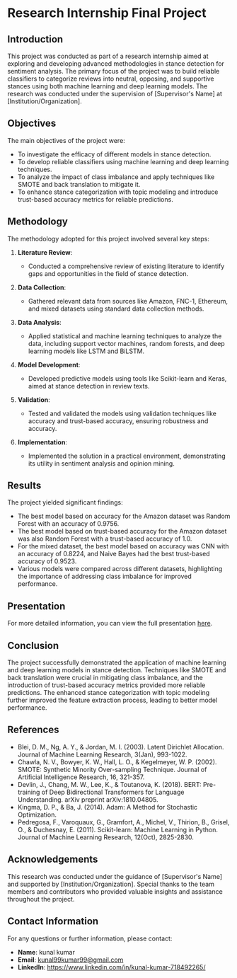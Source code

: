 # Research Internship Final Project

## Introduction
This project was conducted as part of a research internship aimed at exploring and developing advanced methodologies in stance detection for sentiment analysis. The primary focus of the project was to build reliable classifiers to categorize reviews into neutral, opposing, and supportive stances using both machine learning and deep learning models. The research was conducted under the supervision of [Supervisor's Name] at [Institution/Organization].

## Objectives
The main objectives of the project were:
- To investigate the efficacy of different models in stance detection.
- To develop reliable classifiers using machine learning and deep learning techniques.
- To analyze the impact of class imbalance and apply techniques like SMOTE and back translation to mitigate it.
- To enhance stance categorization with topic modeling and introduce trust-based accuracy metrics for reliable predictions.

## Methodology
The methodology adopted for this project involved several key steps:

1. **Literature Review**: 
   - Conducted a comprehensive review of existing literature to identify gaps and opportunities in the field of stance detection.
   
2. **Data Collection**: 
   - Gathered relevant data from sources like Amazon, FNC-1, Ethereum, and mixed datasets using standard data collection methods.
   
3. **Data Analysis**: 
   - Applied statistical and machine learning techniques to analyze the data, including support vector machines, random forests, and deep learning models like LSTM and BiLSTM.
   
4. **Model Development**: 
   - Developed predictive models using tools like Scikit-learn and Keras, aimed at stance detection in review texts.
   
5. **Validation**: 
   - Tested and validated the models using validation techniques like accuracy and trust-based accuracy, ensuring robustness and accuracy.
   
6. **Implementation**: 
   - Implemented the solution in a practical environment, demonstrating its utility in sentiment analysis and opinion mining.

## Results
The project yielded significant findings:

- The best model based on accuracy for the Amazon dataset was Random Forest with an accuracy of 0.9756.
- The best model based on trust-based accuracy for the Amazon dataset was also Random Forest with a trust-based accuracy of 1.0.
- For the mixed dataset, the best model based on accuracy was CNN with an accuracy of 0.8224, and Naive Bayes had the best trust-based accuracy of 0.9523.
- Various models were compared across different datasets, highlighting the importance of addressing class imbalance for improved performance.

## Presentation
For more detailed information, you can view the full presentation [here](https://docs.google.com/presentation/d/1UmRuIoUxe3zlXDqEBAPceN4Ca1W_9QcK/edit?usp=drive_link&ouid=100437664782386376221&rtpof=true&sd=true).

## Conclusion
The project successfully demonstrated the application of machine learning and deep learning models in stance detection. Techniques like SMOTE and back translation were crucial in mitigating class imbalance, and the introduction of trust-based accuracy metrics provided more reliable predictions. The enhanced stance categorization with topic modeling further improved the feature extraction process, leading to better model performance.

## References
- Blei, D. M., Ng, A. Y., & Jordan, M. I. (2003). Latent Dirichlet Allocation. Journal of Machine Learning Research, 3(Jan), 993-1022.
- Chawla, N. V., Bowyer, K. W., Hall, L. O., & Kegelmeyer, W. P. (2002). SMOTE: Synthetic Minority Over-sampling Technique. Journal of Artificial Intelligence Research, 16, 321-357.
- Devlin, J., Chang, M. W., Lee, K., & Toutanova, K. (2018). BERT: Pre-training of Deep Bidirectional Transformers for Language Understanding. arXiv preprint arXiv:1810.04805.
- Kingma, D. P., & Ba, J. (2014). Adam: A Method for Stochastic Optimization.
- Pedregosa, F., Varoquaux, G., Gramfort, A., Michel, V., Thirion, B., Grisel, O., & Duchesnay, E. (2011). Scikit-learn: Machine Learning in Python. Journal of Machine Learning Research, 12(Oct), 2825-2830.

## Acknowledgements
This research was conducted under the guidance of [Supervisor's Name] and supported by [Institution/Organization]. Special thanks to the team members and contributors who provided valuable insights and assistance throughout the project.

## Contact Information
For any questions or further information, please contact:
- **Name**: kunal kumar
- **Email**: kunal99kumar99@gmail.com
- **LinkedIn**: https://www.linkedin.com/in/kunal-kumar-718492265/

